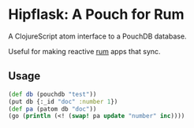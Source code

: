 # Hipflask: A Pouch for Rum

A ClojureScript atom interface to a PouchDB database.

Useful for making reactive [rum](https://github.com/tonsky/rum) apps that sync.

## Usage

```clojure
(def db (pouchdb "test"))
(put db {:_id "doc" :number 1})
(def pa (patom db "doc"))
(go (println (<! (swap! pa update "number" inc))))
```
